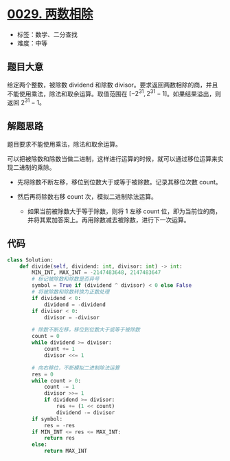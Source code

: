 # [0029. 两数相除](https://leetcode-cn.com/problems/divide-two-integers/)

- 标签：数学、二分查找
- 难度：中等

## 题目大意

给定两个整数，被除数 dividend 和除数 divisor。要求返回两数相除的商，并且不能使用乘法，除法和取余运算。取值范围在 $[-2^{31}, 2^{31}-1]$。如果结果溢出，则返回 $2^{31} - 1$。

## 解题思路

题目要求不能使用乘法，除法和取余运算。

可以把被除数和除数当做二进制，这样进行运算的时候，就可以通过移位运算来实现二进制的乘除。

- 先将除数不断左移，移位到位数大于或等于被除数。记录其移位次数 count。

- 然后再将除数右移 count 次，模拟二进制除法运算。
  - 如果当前被除数大于等于除数，则将 1 左移 count 位，即为当前位的商，并将其累加答案上。再用除数减去被除数，进行下一次运算。



## 代码

```Python
class Solution:
    def divide(self, dividend: int, divisor: int) -> int:
        MIN_INT, MAX_INT = -2147483648, 2147483647
        # 标记被除数和除数是否异号
        symbol = True if (dividend ^ divisor) < 0 else False
        # 将被除数和除数转换为正数处理
        if dividend < 0:
            dividend = -dividend
        if divisor < 0:
            divisor = -divisor

        # 除数不断左移，移位到位数大于或等于被除数
        count = 0
        while dividend >= divisor:
            count += 1
            divisor <<= 1

        # 向右移位，不断模拟二进制除法运算
        res = 0
        while count > 0:
            count -= 1
            divisor >>= 1
            if dividend >= divisor:
                res += (1 << count)
                dividend -= divisor
        if symbol:
            res = -res
        if MIN_INT <= res <= MAX_INT:
            return res
        else:
            return MAX_INT
```

